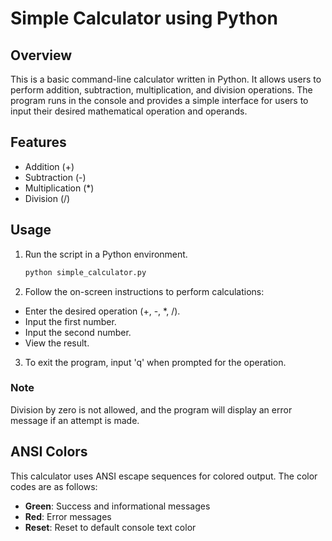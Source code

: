 # Simple Calculator using Python

## Overview
This is a basic command-line calculator written in Python. It allows users to perform addition, subtraction, multiplication, and division operations. The program runs in the console and provides a simple interface for users to input their desired mathematical operation and operands.

## Features
- Addition (+)
- Subtraction (-)
- Multiplication (*)
- Division (/)

## Usage
1. Run the script in a Python environment.
   ```bash
   python simple_calculator.py
2. Follow the on-screen instructions to perform calculations:
- Enter the desired operation (+, -, *, /).
- Input the first number.
- Input the second number.
- View the result.
3. To exit the program, input 'q' when prompted for the operation.

### Note
Division by zero is not allowed, and the program will display an error message if an attempt is made.

## ANSI Colors
This calculator uses ANSI escape sequences for colored output. The color codes are as follows:

- **Green**: Success and informational messages
- **Red**: Error messages
- **Reset**: Reset to default console text color